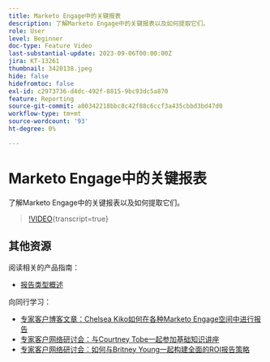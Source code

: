 ```yaml
---
title: Marketo Engage中的关键报表
description: 了解Marketo Engage中的关键报表以及如何提取它们。
role: User
level: Beginner
doc-type: Feature Video
last-substantial-update: 2023-09-06T00:00:00Z
jira: KT-13261
thumbnail: 3420138.jpeg
hide: false
hidefromtoc: false
exl-id: c2973736-d4dc-492f-8815-9bc93dc5a870
feature: Reporting
source-git-commit: a80342218bbc8c42f88c6ccf3a435cbbd3bd47d0
workflow-type: tm+mt
source-wordcount: '93'
ht-degree: 0%

---
```


# Marketo Engage中的关键报表

了解Marketo Engage中的关键报表以及如何提取它们。

>[!VIDEO](https://video.tv.adobe.com/v/3420138/?learn=on){transcript=true}

## 其他资源

阅读相关的产品指南：

* [报告类型概述](https://experienceleague.adobe.com/docs/marketo/using/product-docs/reporting/basic-reporting/report-types/report-type-overview.html?lang=zh-Hans)

向同行学习：

* [专家客户博客文章：Chelsea Kiko如何在各种Marketo Engage空间中进行报告](https://nation.marketo.com/t5/product-blogs/how-marketo-champion-chelsea-kiko-reports-in-various-marketo/ba-p/242627)
* [专家客户网络研讨会：与Courtney Tobe一起参加基础知识讲座](https://nation.marketo.com/t5/product-blogs/on-demand-webinar-beyond-the-basics-marketo-reporting/ba-p/302116)
* [专家客户网络研讨会：如何与Britney Young一起构建全面的ROI报告策略](https://nation.marketo.com/t5/product-blogs/on-demand-webinar-rounding-out-your-reporting-how-to-build-a/ba-p/319082)
